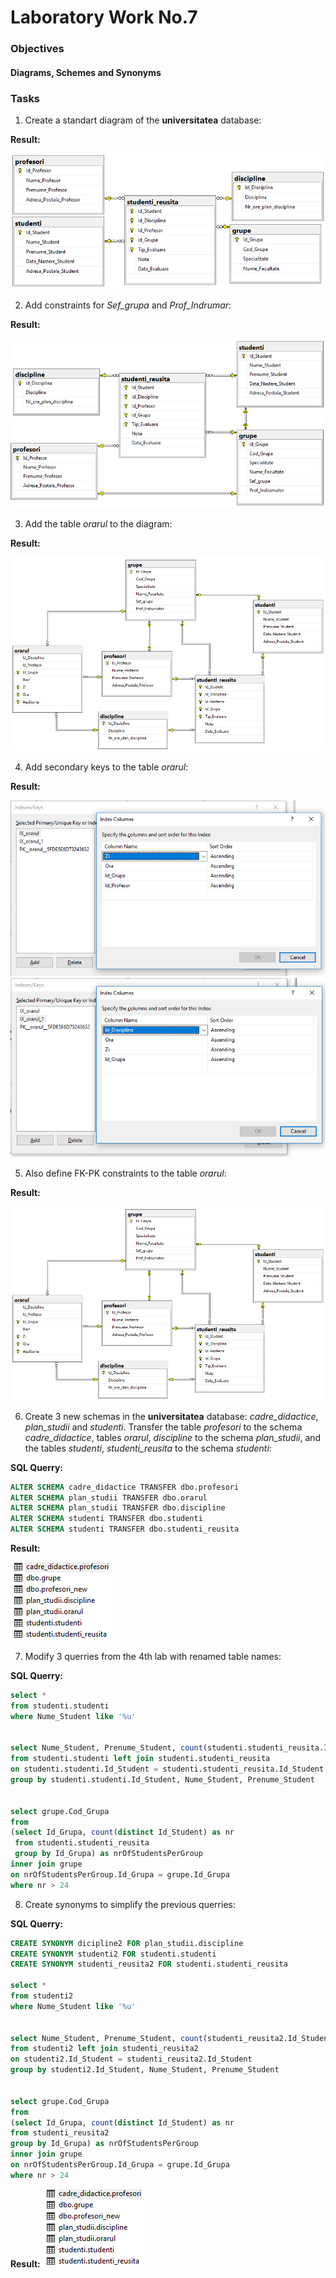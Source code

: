 # Laboratory Work No.7


### Objectives

#### Diagrams, Schemes and Synonyms

### Tasks

1. Create a standart diagram of the __universitatea__ database:

  __Result:__

  ![out](/lab7/1.PNG)


2. Add constraints for _Sef_grupa_ and _Prof_Indrumar_:

  __Result:__

  ![out](/lab7/2.PNG)


3. Add the table _orarul_ to the diagram:

  __Result:__

  ![out](/lab7/3.PNG)
  
  
4. Add secondary keys to the table _orarul_:

  __Result:__
  
  ![out](/lab7/41.PNG)
  ![out](/lab7/42.PNG)
  
  
5. Also define FK-PK constraints to the table _orarul_:

  __Result:__

  ![out](/lab7/3.PNG)


6. Create 3 new schemas in the __universitatea__ database: _cadre_didactice_, _plan_studii_ and _studenti_. Transfer the table _profesori_ to the schema _cadre_didactice_, tables _orarul_, _discipline_ to the schema _plan_studii_, and the tables _studenti_, _studenti_reusita_ to the schema _studenti_:

  __SQL Querry:__

  ```sql
  ALTER SCHEMA cadre_didactice TRANSFER dbo.profesori
  ALTER SCHEMA plan_studii TRANSFER dbo.orarul
  ALTER SCHEMA plan_studii TRANSFER dbo.discipline
  ALTER SCHEMA studenti TRANSFER dbo.studenti
  ALTER SCHEMA studenti TRANSFER dbo.studenti_reusita
  ```
  
   __Result:__

  ![out](/lab7/6.PNG)
  

7. Modify 3 querries from the 4th lab with renamed table names:

  __SQL Querry:__

  ```sql
  select * 
  from studenti.studenti 
  where Nume_Student like '%u'


  select Nume_Student, Prenume_Student, count(studenti.studenti_reusita.Id_Student) as nrOfMarks
  from studenti.studenti left join studenti.studenti_reusita 
  on studenti.studenti.Id_Student = studenti.studenti_reusita.Id_Student
  group by studenti.studenti.Id_Student, Nume_Student, Prenume_Student


  select grupe.Cod_Grupa
  from 
  (select Id_Grupa, count(distinct Id_Student) as nr 
   from studenti.studenti_reusita
   group by Id_Grupa) as nrOfStudentsPerGroup
  inner join grupe
  on nrOfStudentsPerGroup.Id_Grupa = grupe.Id_Grupa
  where nr > 24
  ```

8. Create synonyms to simplify the previous querries:

__SQL Querry:__

  ```sql
CREATE SYNONYM dicipline2 FOR plan_studii.discipline
CREATE SYNONYM studenti2 FOR studenti.studenti
CREATE SYNONYM studenti_reusita2 FOR studenti.studenti_reusita

select * 
from studenti2
where Nume_Student like '%u'


select Nume_Student, Prenume_Student, count(studenti_reusita2.Id_Student) as nrOfMarks
from studenti2 left join studenti_reusita2
on studenti2.Id_Student = studenti_reusita2.Id_Student
group by studenti2.Id_Student, Nume_Student, Prenume_Student


select grupe.Cod_Grupa
from 
(select Id_Grupa, count(distinct Id_Student) as nr 
 from studenti_reusita2
 group by Id_Grupa) as nrOfStudentsPerGroup
inner join grupe
on nrOfStudentsPerGroup.Id_Grupa = grupe.Id_Grupa
where nr > 24
  ```
 __Result:__
![out](/lab7/6.PNG)
